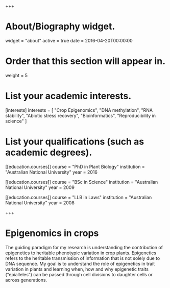 +++
# About/Biography widget.
widget = "about"
active = true
date = 2016-04-20T00:00:00

# Order that this section will appear in.
weight = 5

# List your academic interests.
[interests]
  interests = [
  "Crop Epigenomics",
  "DNA methylation",
  "RNA stability",
  "Abiotic stress recovery",
  "Bioinformatics",
  "Reproducibility in science"
  ]

# List your qualifications (such as academic degrees).
[[education.courses]]
  course = "PhD in Plant Biology"
  institution = "Australian National University"
  year = 2016

  [[education.courses]]
      course = "BSc in Science"
      institution = "Australian National University"
      year = 2009

  [[education.courses]]
    course = "LLB in Laws"
    institution = "Australian National University"
    year = 2008

+++

# Epigenomics in crops

The guiding paradigm for my research is understanding the contribution of epigenetics to heritable phenotypic variation in crop plants.  Epigenetics refers to the heritable transmission of information that is not solely due to DNA sequence.  My goal is to understand the role of epigenetics in trait variation in plants and learning when, how and why epigenetic traits (“epialleles”) can be passed through cell divisions to daughter cells or across generations.
